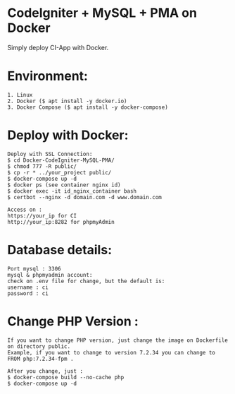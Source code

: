 # CodeIgniter + MySQL + PMA on Docker
   Simply deploy CI-App with Docker.
   
# Environment:
```
1. Linux
2. Docker ($ apt install -y docker.io)
3. Docker Compose ($ apt install -y docker-compose)
```

# Deploy with Docker:
```
Deploy with SSL Connection:
$ cd Docker-CodeIgniter-MySQL-PMA/
$ chmod 777 -R public/
$ cp -r * ../your_project public/
$ docker-compose up -d
$ docker ps (see container nginx id)
$ docker exec -it id_nginx_container bash
$ certbot --nginx -d domain.com -d www.domain.com

Access on :
https://your_ip for CI
http://your_ip:8282 for phpmyAdmin
```

# Database details:
```
Port mysql : 3306
mysql & phpmyadmin account:
check on .env file for change, but the default is:
username : ci
password : ci
```

# Change PHP Version :
```
If you want to change PHP version, just change the image on Dockerfile on directory public.
Example, if you want to change to version 7.2.34 you can change to FROM php:7.2.34-fpm .

After you change, just :
$ docker-compose build --no-cache php
$ docker-compose up -d
```
